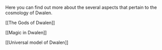 Here you can find out more about the several aspects that pertain to the cosmology of Dwalen.

[[The Gods of Dwalen]]

[[Magic in Dwalen]]

[[Universal model of Dwalen]]


